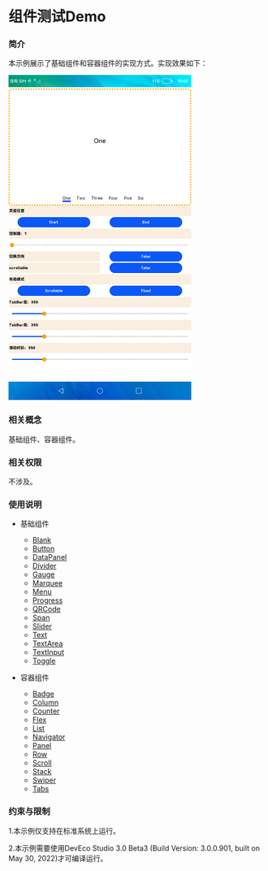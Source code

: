 # 组件测试Demo

### 简介

本示例展示了基础组件和容器组件的实现方式。实现效果如下：

![](screenshots/device/main.png)

### 相关概念

基础组件、容器组件。

### 相关权限

不涉及。

### 使用说明

-   基础组件
    -   [Blank](https://gitee.com/openharmony/app_samples/tree/master/ETSUI/Component/entry/src/main/ets/MainAbility/pages/component_basis/blank/blankPage.ets)
    -   [Button](https://gitee.com/openharmony/app_samples/tree/master/ETSUI/Component/entry/src/main/ets/MainAbility/pages/component_basis/button/buttonPage.ets)
    -   [DataPanel](https://gitee.com/openharmony/app_samples/tree/master/ETSUI/Component/entry/src/main/ets/MainAbility/pages/component_basis/dataPanel/dataPanelPage.ets)
    -   [Divider](https://gitee.com/openharmony/app_samples/tree/master/ETSUI/Component/entry/src/main/ets/MainAbility/pages/component_basis/divider/dividerPage.ets)
    -   [Gauge](https://gitee.com/openharmony/app_samples/tree/master/ETSUI/Component/entry/src/main/ets/MainAbility/pages/component_basis/gauge/gaugePage.ets)
    <!-- -   [Image](https://gitee.com/openharmony/app_samples/tree/master/ETSUI/Component/entry/src/main/ets/MainAbility/pages/component_basis/image/imagePage.ets) -->
    -   [Marquee](https://gitee.com/openharmony/app_samples/tree/master/ETSUI/Component/entry/src/main/ets/MainAbility/pages/component_basis/marquee/marqueePage.ets)
    -   [Menu](https://gitee.com/openharmony/app_samples/tree/master/ETSUI/Component/entry/src/main/ets/MainAbility/pages/component_basis/menu/menuPage.ets)
    -   [Progress](https://gitee.com/openharmony/app_samples/tree/master/ETSUI/Component/entry/src/main/ets/MainAbility/pages/component_basis/progress/progressPage.ets)
    -   [QRCode](https://gitee.com/openharmony/app_samples/tree/master/ETSUI/Component/entry/src/main/ets/MainAbility/pages/component_basis/qrCode/QRCodePage.ets)
    <!-- -   [Rating](https://gitee.com/openharmony/app_samples/tree/master/ETSUI/Component/entry/src/main/ets/MainAbility/pages/component_basis/rating/ratingPage.ets) -->
    -   [Span](https://gitee.com/openharmony/app_samples/tree/master/ETSUI/Component/entry/src/main/ets/MainAbility/pages/component_basis/span/spanPage.ets)
    -   [Slider](https://gitee.com/openharmony/app_samples/tree/master/ETSUI/Component/entry/src/main/ets/MainAbility/pages/component_basis/slider/sliderPage.ets)
    -   [Text](https://gitee.com/openharmony/app_samples/tree/master/ETSUI/Component/entry/src/main/ets/MainAbility/pages/component_basis/text/textPage.ets)
    -   [TextArea](https://gitee.com/openharmony/app_samples/tree/master/ETSUI/Component/entry/src/main/ets/MainAbility/pages/component_basis/textArea/textAreaPage.ets)
    -   [TextInput](https://gitee.com/openharmony/app_samples/tree/master/ETSUI/Component/entry/src/main/ets/MainAbility/pages/component_basis/textInput/textInputPage.ets)
    -   [Toggle](https://gitee.com/openharmony/app_samples/tree/master/ETSUI/Component/entry/src/main/ets/MainAbility/pages/component_basis/toggle/togglePage.ets)

-   容器组件
    -   [Badge](https://gitee.com/openharmony/app_samples/tree/master/ETSUI/Component/entry/src/main/ets/MainAbility/pages/component_container/badge/badgePage.ets)
    -   [Column](https://gitee.com/openharmony/app_samples/tree/master/ETSUI/Component/entry/src/main/ets/MainAbility/pages/component_container/Column/ColumnPage.ets)
    -   [Counter](https://gitee.com/openharmony/app_samples/tree/master/ETSUI/Component/entry/src/main/ets/MainAbility/pages/component_container/Counter/counterPage.ets)
    -   [Flex](https://gitee.com/openharmony/app_samples/tree/master/ETSUI/Component/entry/src/main/ets/MainAbility/pages/component_container/flex/flexPage.ets)
    <!-- -   [Grid](https://gitee.com/openharmony/app_samples/tree/master/ETSUI/Component/entry/src/main/ets/MainAbility/pages/component_container/grid/gridPage.ets) -->
    -   [List](https://gitee.com/openharmony/app_samples/tree/master/ETSUI/Component/entry/src/main/ets/MainAbility/pages/component_container/list/listPage.ets)
    -   [Navigator](https://gitee.com/openharmony/app_samples/tree/master/ETSUI/Component/entry/src/main/ets/MainAbility/pages/component_container/navigator/navigatorPage.ets)
    -   [Panel](https://gitee.com/openharmony/app_samples/tree/master/ETSUI/Component/entry/src/main/ets/MainAbility/pages/component_container/panel/panelPage.ets)
    -   [Row](https://gitee.com/openharmony/app_samples/tree/master/ETSUI/Component/entry/src/main/ets/MainAbility/pages/component_container/row/rowPage.ets)
    -   [Scroll](https://gitee.com/openharmony/app_samples/tree/master/ETSUI/Component/entry/src/main/ets/MainAbility/pages/component_container/scroll/scrollPage.ets)
    -   [Stack](https://gitee.com/openharmony/app_samples/tree/master/ETSUI/Component/entry/src/main/ets/MainAbility/pages/component_container/stack/stackPage.ets)
    -   [Swiper](https://gitee.com/openharmony/app_samples/tree/master/ETSUI/Component/entry/src/main/ets/MainAbility/pages/component_container/swiper/swiperPage.ets)
    -   [Tabs](https://gitee.com/openharmony/app_samples/tree/master/ETSUI/Component/entry/src/main/ets/MainAbility/pages/component_container/tab/tabsPage.ets)

### 约束与限制

1.本示例仅支持在标准系统上运行。

2.本示例需要使用DevEco Studio 3.0 Beta3 (Build Version: 3.0.0.901, built on May 30, 2022)才可编译运行。